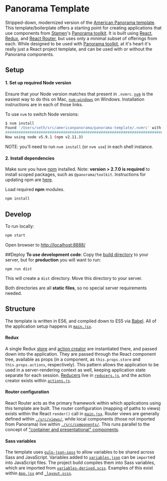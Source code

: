 # Panorama Template
Stripped-down, modernized version of the [American Panorama template](https://github.com/americanpanorama/panorama-template). This template/boilerplate offers a starting point for creating applications that use components from [Stamen](http://stamen.com)'s [Panorama toolkit](https://github.com/stamen/panorama). It is built using [React](https://facebook.github.io/react/), [Redux](redux.js.org), and [React Router](https://github.com/reactjs/react-router), but uses only a minimal subset of offerings from each. While designed to be used with [Panorama toolkit](https://github.com/stamen/panorama), at it's heart it's really just a React project template, and can be used with or without the Panorama components.



## Setup
#### 1. Set up required Node version 

Ensure that your Node version matches that present in `.nvmrc`.
[`nvm`](https://github.com/creationix/nvm) is the easiest way to do this on Mac, [`nvm-windows`](https://github.com/coreybutler/nvm-windows/releases) on Windows. Installation instructions are in each of those links.

To use `nvm` to switch Node versions:

```bash
$ nvm install
Found '/Users/seth/src/americanpanorama/panorama-template/.nvmrc' with version <5.9.1>
######################################################################## 100.0%
Now using node v5.9.1 (npm v2.11.3)
```

NOTE: you'll need to run `nvm install` (or `nvm use`) in each shell instance.

#### 2. Install dependencies

Make sure you have [npm](https://www.npmjs.com/) installed. Note: **version > 2.7.0 is required** to install scoped packages, such as `@panorama/toolkit`. Instructions for updating npm are [here](https://docs.npmjs.com/getting-started/installing-node#updating-npm).

Load required **npm** modules.

```bash
npm install
```



## Develop
To run locally:

```bash
npm start
```
Open browser to [http://localhost:8888/](http://localhost:8888/)


##Deploy
**To use development code**: Copy the [build directory](./build) to your server, but for **production** you will want to run:

```npm run dist```

This will create a `dist` directory. Move this directory to your server.

Both directories are all **static files**, so no special server requirements needed.



## Structure

The template is written in ES6, and compiled down to ES5 via [Babel](https://babeljs.io). All of the application setup happens in [`main.jsx`](./src/main.jsx).

#### Redux
A single Redux [store](http://redux.js.org/docs/basics/Store.html) and [action creator](http://redux.js.org/docs/basics/Actions.html) are instantiated there, and passed down into the application. They are passed through the React component tree, available as props (in a component, as `this.props.store` and `this.props.actions`, respectively). This pattern allows the application to be used in a server-rendering context as well, keeping application state separate for each session. [Reducers](http://redux.js.org/docs/basics/Reducers.html) live in [`reducers.js`](./src/reducers.js), and the action creator exists within [`actions.js`](./src/actions.js).


#### Router configuration
React Router acts as the primary framework within which applications using this template are built. The router configuration (mapping of paths to views) exists within the React `render()` call in [`main.jsx`](./src/main.jsx). Router views are generally defined within [`./src/views/`](./src/views/), while local components (those not imported from Panorama) live within [`./src/components/`](./src/components/). This runs parallel to the concept of ["container and presentational" components](https://medium.com/@dan_abramov/smart-and-dumb-components-7ca2f9a7c7d0#.mcwowhpa9).

#### Sass variables
The template uses [`gulp-json-sass`](https://github.com/rbalicki2/gulp-json-sass) to allow variables to be shared across Sass and JavaScript. Variables added to [`variables.json`](./scss/variables.json) can be `import`ed into JavaScript files. The project build compiles them into Sass variables, which are imported from [`variables-derived.scss`](./scss/variables-derived.scss). Examples of this exist within [`App.jsx`](./src/views/App.jsx) and [`_layout.scss`](./scss/_layout.scss).
